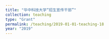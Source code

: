 ```yaml
---
title: "华中科技大学“招生宣传干部”"
collection: teaching
type: "Grant"
permalink: /teaching/2019-01-01-teaching-18
year: "2019"
---
```

